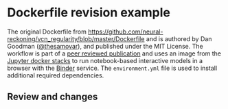 # Dockerfile revision example

The original Dockerfile from https://github.com/neural-reckoning/vcn_regularity/blob/master/Dockerfile and is authored by Dan Goodman ([@thesamovar](https://github.com/thesamovar)), and published under the MIT License.
The workflow is part of a [peer reviewed publication](https://doi.org/10.1016/j.heares.2017.09.010) and uses an image from the [Jupyter docker stacks](https://jupyter-docker-stacks.readthedocs.io/en/latest/) to run notebook-based interactive models in a browser with the [Binder](https://mybinder.org/) service.
The `environment.yml` file is used to install additional required dependencies.

## Review and changes

